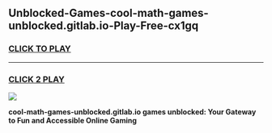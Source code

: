
## Unblocked-Games-cool-math-games-unblocked.gitlab.io-Play-Free-cx1gq
<h3>
<a href="https://premium76.site?title=cool-math-games-unblocked.gitlab.io&ref=18A">CLICK TO PLAY</a></h3>
<hr>

<h3>
<a href="https://premium76.site?title=cool-math-games-unblocked.gitlab.io&ref=18A">CLICK 2 PLAY</a>
  
</h3>

<a href="https://premium76.site?title=cool-math-games-unblocked.gitlab.io&ref=18A"><img src="https://clearcache.store/games.png"></a>


**cool-math-games-unblocked.gitlab.io games unblocked: Your Gateway to Fun and Accessible Online Gaming**
